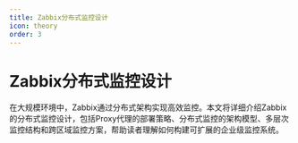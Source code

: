 ```yaml
---
title: Zabbix分布式监控设计
icon: theory
order: 3
---
```


# Zabbix分布式监控设计

在大规模环境中，Zabbix通过分布式架构实现高效监控。本文将详细介绍Zabbix的分布式监控设计，包括Proxy代理的部署策略、分布式监控的架构模型、多层次监控结构和跨区域监控方案，帮助读者理解如何构建可扩展的企业级监控系统。
